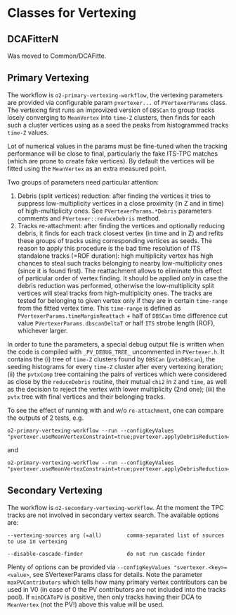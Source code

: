 <!-- doxy
\page refDetectorsVertexing Detectors Vertexing
/doxy -->

# Classes for Vertexing

## DCAFitterN

Was moved to Common/DCAFitte.

## Primary Vertexing

The workflow is `o2-primary-vertexing-workflow`, the vertexing parameters are provided via configurable param `pvertexer...` of `PVertexerParams` class. The vertexing first runs an improvized version of `DBSCan` to group tracks losely converging to `MeanVertex` into `time-Z` clusters, then finds for each such a cluster vertices using as a seed the peaks from histogrammed tracks `time-Z` values.

Lot of numerical values in the params must be fine-tuned when the tracking performance will be close to final, particularly the fake ITS-TPC matches (which are prone to create fake vertices).
By default the vertices will be fitted using the `MeanVertex` as an extra measured point.

Two groups of parameters need particular attention:

1) Debris (split vertices) reduction: after finding the vertices it tries to suppress low-multiplicity vertices in a close proximity (in Z and in time) of high-multiplicity ones. See `PVertexerParams.*Debris` parameters comments and `PVertexer::reduceDebris` method.
2) Tracks re-attachment: after finding the vertices and optionally reducing debris, it finds for each track closest vertex (in time and in Z) and refits these groups of tracks using corresponding vertices as seeds. The reason to apply this procedure is the bad time resolution of ITS standalone tracks (=ROF duration): high multiplicity vertex has high chances to steal such tracks belonging to nearby low-multiplicity ones (since it is found first). The reattachment allows to eliminate this effect of particular order of vertex finding.
It should be applied *only* in case the debris reduction was performed, otherwise the low-multiplicity split vertices will steal tracks from high-multiplicity ones. The tracks are tested for belonging to given vertex only if they are in certain `time-range` from the fitted vertex time. This `time-range` is defined as `PVertexerParams.timeMarginReattach` + half of `DBSCan` time difference cut value
`PVertexerParams.dbscanDeltaT` or half `ITS` strobe length (ROF), whichever larger.

In order to tune the parameters, a special debug output file is written when the code is compiled with `_PV_DEBUG_TREE_` uncommented in `PVertexer.h`. It contains the (i) tree of `time-Z` clusters found by `DBSCan` (`pvtxDBScan`), the seeding histograms for every `time-Z` cluster after every vertexing iteration; (ii) the `pvtxComp` tree containing the pairs of vertices which were considered as close by the `reduceDebris` routine, their mutual `chi2` in `Z` and `time`, as well as the decision to reject the vertex with lower multiplicity (2nd one);
(iii) the `pvtx` tree with final vertices and their belonging tracks.

To see the effect of running with and w/o `re-attachment`, one can compare the outputs of 2 tests, e.g.
````
o2-primary-vertexing-workflow --run --configKeyValues "pvertexer.useMeanVertexConstraint=true;pvertexer.applyDebrisReduction=true;pvertexer.applyReattachment=false"
````
and
````
o2-primary-vertexing-workflow --run --configKeyValues "pvertexer.useMeanVertexConstraint=true;pvertexer.applyDebrisReduction=true;pvertexer.applyReattachment=true"
````

## Secondary Vertexing

The workflow is `o2-secondary-vertexing-workflow`. At the moment the TPC tracks are not involved in secondary vertex search.
The available options are:
```
--vertexing-sources arg (=all)        comma-separated list of sources to use in vertexing
```
```
--disable-cascade-finder              do not run cascade finder
```
Plenty of options can be provided via ` --configKeyValues "svertexer.<key>=<value> `, see SVertexerParams class for details.
Note the parameter `maxPVContributors` which tells how many primary vertex contributors can be used in V0 (in case of 0 the PV contributors are not included into the tracks pool). If `minDCAToPV` is positive, then only tracks having their DCA to `MeanVertex` (not the PV!) above this value will be used.
